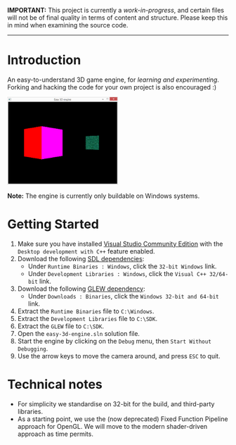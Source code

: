**IMPORTANT:** This project is currently a *work-in-progress*, and certain files will not be of final quality in terms of content and structure. Please keep this in mind when examining the source code.

---

# Introduction
An easy-to-understand 3D game engine, for *learning and experimenting*. Forking and hacking the code for your own project is also encouraged :)

<img src="docs/screenshot.png" width="50%">

**Note:** The engine is currently only buildable on Windows systems.

# Getting Started

1. Make sure you have installed [Visual Studio Community Edition](https://visualstudio.microsoft.com) with the `Desktop development with C++` feature enabled.
2. Download the following [SDL dependencies](https://www.libsdl.org/download-2.0.php):
    - Under `Runtime Binaries : Windows`, click the `32-bit Windows` link.
    - Under `Development Libraries : Windows`, click the `Visual C++ 32/64-bit` link.
3. Download the following [GLEW dependency](http://glew.sourceforge.net/):
    - Under `Downloads : Binaries`, click the `Windows 32-bit and 64-bit` link.
4. Extract the `Runtime Binaries` file to `C:\Windows`.
5. Extract the `Development Libraries` file to `C:\SDK`.
6. Extract the `GLEW` file to `C:\SDK`.
7. Open the `easy-3d-engine.sln` solution file.
8. Start the engine by clicking on the `Debug` menu, then `Start Without Debugging`.
9. Use the arrow keys to move the camera around, and press `ESC` to quit.

# Technical notes
* For simplicity we standardise on 32-bit for the build, and third-party libraries.
* As a starting point, we use the (now deprecated) Fixed Function Pipeline approach for OpenGL. We will move to the modern shader-driven approach as time permits.
